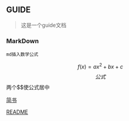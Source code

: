 ## GUIDE
>这是一个guide文档

### MarkDown
	md插入数学公式
$$f(x)=ax^2+bx+c$$
$$公式$$
	两个$$使公式居中

[简书](https://www.jianshu.com/p/70917dab822b)

[README](README.md)
